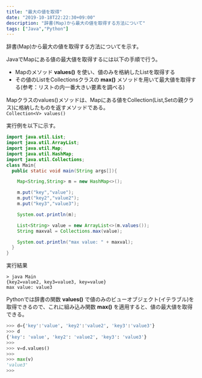 ```yaml
---
title: "最大の値を取得"
date: "2019-10-18T22:22:30+09:00"
description: "辞書(Map)から最大の値を取得する方法について"
tags: ["Java","Python"]
---
```


辞書(Map)から最大の値を取得する方法についてを示す。

<div class="note_content_by_programming_language" id="note_content_Java">

JavaでMapにある値の最大値を取得するには以下の手順で行う。  

- Mapのメソッド **values()** を使い、値のみを格納したListを取得する
- その値のListをCollectionsクラスの **max()** メソッドを用いて最大値を取得する(参考：リストの内一番大きい要素を調べる)

Mapクラスのvalues()メソッドは、Mapにある値をCollection(List,Setの親クラス)に格納したものを返すメソッドである。  
`Collection<V> values()`

実行例を以下に示す。  

```java
import java.util.List;
import java.util.ArrayList;
import java.util.Map;
import java.util.HashMap;
import java.util.Collections;
class Main{
  public static void main(String args[]){

    Map<String,String> m = new HashMap<>();

    m.put("key","value");
    m.put("key2","value2");
    m.put("key3","value3");

    System.out.println(m);

    List<String> value = new ArrayList<>(m.values());
    String maxval = Collections.max(value);

    System.out.println("max value: " + maxval);
  }
}
```

実行結果
```
> java Main
{key2=value2, key3=value3, key=value}
max value: value3
```

</div>
<div class="note_content_by_programming_language" id="note_content_Python">

Pythonでは辞書の関数 **values()** で値のみのビューオブジェクト(イテラブル)を取得できるので、これに組み込み関数 **max()** を適用すると、値の最大値を取得できる。  

```python
>>> d={'key':'value', 'key2':'value2', 'key3':'value3'}
>>> d
{'key': 'value', 'key2': 'value2', 'key3': 'value3'}
>>> 
>>> v=d.values()
>>> 
>>> max(v)
'value3'
>>> 
```

</div>


